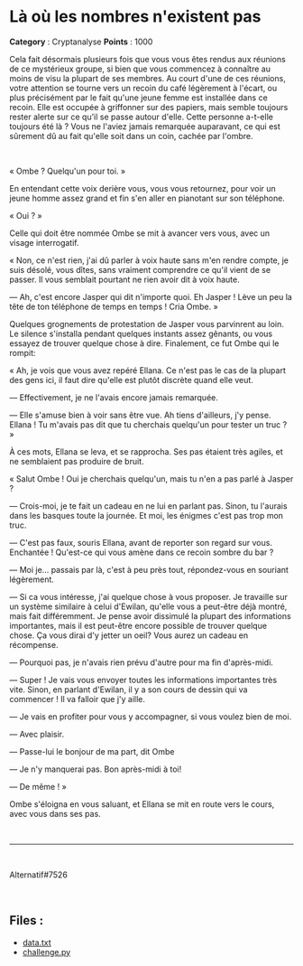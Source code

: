 # Là où les nombres n'existent pas

**Category** : Cryptanalyse
**Points** : 1000

Cela fait désormais plusieurs fois que vous vous êtes rendus aux réunions de ce mystérieux groupe, si bien que vous commencez à connaître au moins de visu la plupart de ses membres. Au court d'une de ces réunions, votre attention se tourne vers un recoin du café légèrement à l'écart, ou plus précisément par le fait qu'une jeune femme est installée dans ce recoin. Elle est occupée à griffonner sur des papiers, mais semble toujours rester alerte sur ce qu'il se passe autour d'elle. Cette personne a-t-elle toujours été là ? Vous ne l'aviez jamais remarquée auparavant, ce qui est sûrement dû au fait qu'elle soit dans un coin, cachée par l'ombre.

<p class="space">&nbsp;</p>

« Ombe ? Quelqu'un pour toi. »

En entendant cette voix derière vous, vous vous retournez, pour voir un jeune homme assez grand et fin s'en aller en pianotant sur son téléphone.  

« Oui ? »

Celle qui doit être nommée Ombe se mit à avancer vers vous, avec un visage interrogatif.  

« Non, ce n'est rien, j'ai dû parler à voix haute sans m'en rendre compte, je suis désolé, vous dîtes, sans  vraiment comprendre ce qu'il vient de se passer. Il vous semblait pourtant ne rien avoir dit à voix haute. 

— Ah, c'est encore Jasper qui dit n'importe quoi. Eh Jasper ! Lève un peu la tête de ton téléphone de temps en temps ! Cria Ombe. »

Quelques grognements de protestation de Jasper vous parvinrent au loin. Le silence s'installa pendant quelques instants assez gênants, ou vous essayez de trouver quelque chose à dire. Finalement, ce fut Ombe qui le rompit:  

« Ah, je vois que vous avez repéré Ellana. Ce n'est pas le cas de la plupart des gens ici, il faut dire qu'elle est plutôt discrète quand elle veut.  

— Effectivement, je ne l'avais encore jamais remarquée.  

— Elle s'amuse bien à voir sans être vue. Ah tiens d'ailleurs, j'y pense. Ellana ! Tu m'avais pas dit que tu cherchais quelqu'un pour tester un truc ? »

À ces mots, Ellana se leva, et se rapprocha. Ses pas étaient très agiles, et ne semblaient pas produire de bruit.  

« Salut Ombe ! Oui je cherchais quelqu'un, mais tu n'en a pas parlé à Jasper ?  

— Crois-moi, je te fait un cadeau en ne lui en parlant pas. Sinon, tu l'aurais dans les basques toute la journée. Et moi, les énigmes c'est pas trop mon truc.  

— C'est pas faux, souris Ellana, avant de reporter son regard sur vous. Enchantée ! Qu'est-ce qui vous amène dans ce recoin sombre du bar ?  

— Moi je... passais par là, c'est à peu près tout, répondez-vous en souriant légèrement.  

— Si ca vous intéresse, j'ai quelque chose à vous proposer. Je travaille sur un système similaire à celui d'Ewilan, qu'elle vous a peut-être déjà montré, mais fait différemment. Je pense avoir dissimulé la plupart des informations importantes, mais il est peut-être encore possible de trouver quelque chose. Ça vous dirai d'y jetter un oeil? Vous aurez un cadeau en récompense.  

— Pourquoi pas, je n'avais rien prévu d'autre pour ma fin d'après-midi.  

— Super ! Je vais vous envoyer toutes les informations importantes très vite. Sinon, en parlant d'Ewilan, il y a son cours de dessin qui va commencer ! Il va falloir que j'y aille.  

— Je vais en profiter pour vous y accompagner, si vous voulez bien de moi. 

— Avec plaisir. 

— Passe-lui le bonjour de ma part, dit Ombe  

— Je n'y manquerai pas. Bon après-midi à toi!  

— De même ! »

Ombe s'éloigna en vous saluant, et Ellana se mit en route vers le cours, avec vous dans ses pas.

<p class="space">&nbsp;</p>

***

<p class="space">&nbsp;</p>

<div class="author">Alternatif#7526</div>

<p class="space">&nbsp;</p>


## Files : 
 - [data.txt](./data.txt)
 - [challenge.py](./challenge.py)


